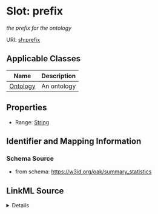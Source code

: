 # Slot: prefix
_the prefix for the ontology_


URI: [sh:prefix](https://w3id.org/shacl/prefix)



<!-- no inheritance hierarchy -->




## Applicable Classes

| Name | Description |
| --- | --- |
[Ontology](Ontology.md) | An ontology






## Properties

* Range: [String](String.md)







## Identifier and Mapping Information







### Schema Source


* from schema: https://w3id.org/oak/summary_statistics




## LinkML Source

<details>
```yaml
name: prefix
description: the prefix for the ontology
from_schema: https://w3id.org/oak/summary_statistics
rank: 1000
slot_uri: sh:prefix
alias: prefix
owner: Ontology
domain_of:
- Ontology
range: string

```
</details>
